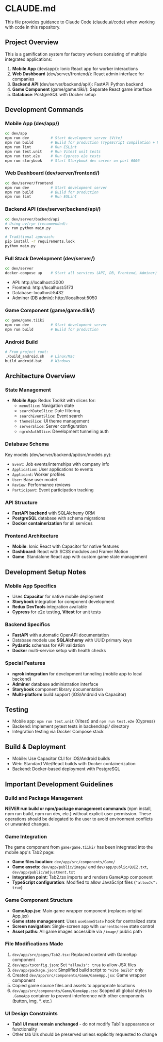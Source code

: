 # CLAUDE.md

This file provides guidance to Claude Code (claude.ai/code) when working with code in this repository.

## Project Overview

This is a gamification system for factory workers consisting of multiple integrated applications:

1. **Mobile App** (dev/app/): Ionic React app for worker interactions
2. **Web Dashboard** (dev/server/frontend/): React admin interface for companies
3. **Backend API** (dev/server/backend/api/): FastAPI Python backend
4. **Game Component** (game/game.tiiki/): Separate React game interface
5. **Database**: PostgreSQL with Docker setup

## Development Commands

### Mobile App (dev/app/)
```bash
cd dev/app
npm run dev          # Start development server (Vite)
npm run build        # Build for production (TypeScript compilation + Vite build)
npm run lint         # Run ESLint
npm run test.unit    # Run Vitest unit tests
npm run test.e2e     # Run Cypress e2e tests
npm run storybook    # Start Storybook dev server on port 6006
```

### Web Dashboard (dev/server/frontend/)
```bash
cd dev/server/frontend
npm run dev          # Start development server
npm run build        # Build for production
npm run lint         # Run ESLint
```

### Backend API (dev/server/backend/api/)
```bash
cd dev/server/backend/api
# Using uv/rye (recommended):
uv run python main.py

# Traditional approach:
pip install -r requirements.lock
python main.py
```

### Full Stack Development (dev/server/)
```bash
cd dev/server
docker-compose up    # Start all services (API, DB, Frontend, Adminer)
```
- API: http://localhost:3000
- Frontend: http://localhost:5173  
- Database: localhost:5432
- Adminer (DB admin): http://localhost:5050

### Game Component (game/game.tiiki/)
```bash
cd game/game.tiiki
npm run dev          # Start development server
npm run build        # Build for production
```

### Android Build
```bash
# From project root:
./build_android.sh   # Linux/Mac
build_android.bat    # Windows
```

## Architecture Overview

### State Management
- **Mobile App**: Redux Toolkit with slices for:
  - `menuSlice`: Navigation state
  - `searchDateSlice`: Date filtering
  - `searchEventSlice`: Event search
  - `themeSlice`: UI theme management
  - `serverSlice`: Server configuration
  - `ngrokAuthSlice`: Development tunneling auth

### Database Schema
Key models (dev/server/backend/api/src/models.py):
- `Event`: Job events/internships with company info
- `Application`: User applications to events
- `Applicant`: Worker profiles
- `User`: Base user model
- `Review`: Performance reviews
- `Participant`: Event participation tracking

### API Structure
- **FastAPI backend** with SQLAlchemy ORM
- **PostgreSQL** database with schema migrations
- **Docker containerization** for all services

### Frontend Architecture
- **Mobile**: Ionic React with Capacitor for native features
- **Dashboard**: React with SCSS modules and Framer Motion
- **Game**: Standalone React app with custom game state management

## Development Setup Notes

### Mobile App Specifics
- Uses **Capacitor** for native mobile deployment
- **Storybook** integration for component development
- **Redux DevTools** integration available
- **Cypress** for e2e testing, **Vitest** for unit tests

### Backend Specifics  
- **FastAPI** with automatic OpenAPI documentation
- Database models use **SQLAlchemy** with UUID primary keys
- **Pydantic** schemas for API validation
- **Docker** multi-service setup with health checks

### Special Features
- **ngrok integration** for development tunneling (mobile app to local backend)
- **Adminer** database administration interface
- **Storybook** component library documentation
- **Multi-platform** build support (iOS/Android via Capacitor)

## Testing
- Mobile app: `npm run test.unit` (Vitest) and `npm run test.e2e` (Cypress)
- Backend: Implement pytest tests in backend/api/ directory
- Integration testing via Docker Compose stack

## Build & Deployment
- Mobile: Use Capacitor CLI for iOS/Android builds
- Web: Standard Vite/React builds with Docker containerization
- Backend: Docker-based deployment with PostgreSQL

## Important Development Guidelines

### Build and Package Management
**NEVER run build or npm/package management commands** (npm install, npm run build, npm run dev, etc.) without explicit user permission. These operations should be delegated to the user to avoid environment conflicts or unwanted changes.

### Game Integration
The game component from `game/game.tiiki/` has been integrated into the mobile app's Tab2 page:

- **Game files location**: `dev/app/src/components/Game/`
- **Game assets**: `dev/app/public/image/` and `dev/app/public/QUIZ.txt`, `dev/app/public/adjustment.txt`
- **Integration point**: Tab2.tsx imports and renders GameApp component
- **TypeScript configuration**: Modified to allow JavaScript files (`"allowJs": true`)

### Game Component Structure
- **GameApp.jsx**: Main game wrapper component (replaces original App.jsx)
- **Game state management**: Uses `useGameState` hook for centralized state
- **Screen navigation**: Single-screen app with `currentScreen` state control
- **Asset paths**: All game images accessible via `/image/` public path

### File Modifications Made
1. `dev/app/src/pages/Tab2.tsx`: Replaced content with GameApp component
2. `dev/app/tsconfig.json`: Set `"allowJs": true` to allow JSX files
3. `dev/app/package.json`: Simplified build script to `"vite build"` only
4. Created `dev/app/src/components/Game/GameApp.jsx`: Game wrapper component
5. Copied game source files and assets to appropriate locations
6. `dev/app/src/components/Game/GameApp.css`: Scoped all global styles to `.GameApp` container to prevent interference with other components (button, img, *, etc.)

### UI Design Constraints
- **Tab1 UI must remain unchanged** - do not modify Tab1's appearance or functionality
- Other tab UIs should be preserved unless explicitly requested to change